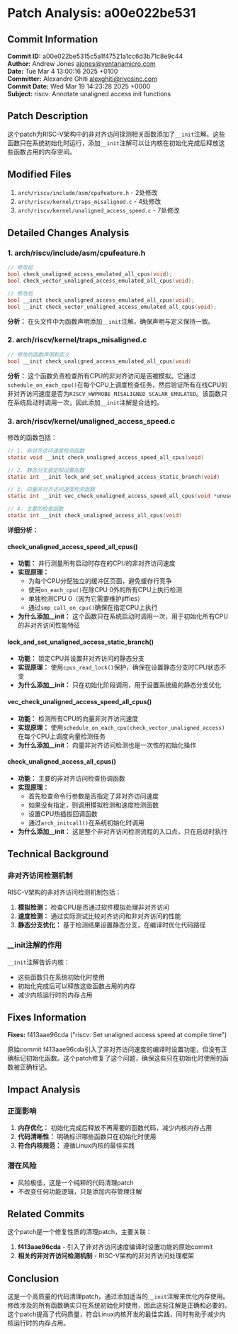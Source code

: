 # Patch Analysis: a00e022be531

## Commit Information

**Commit ID:** a00e022be5315c5a1f47521a1cc6d3b71c8e9c44  
**Author:** Andrew Jones <ajones@ventanamicro.com>  
**Date:** Tue Mar 4 13:00:16 2025 +0100  
**Committer:** Alexandre Ghiti <alexghiti@rivosinc.com>  
**Commit Date:** Wed Mar 19 14:23:28 2025 +0000  
**Subject:** riscv: Annotate unaligned access init functions  

## Patch Description

这个patch为RISC-V架构中的非对齐访问探测相关函数添加了`__init`注解。这些函数只在系统初始化时运行，添加`__init`注解可以让内核在初始化完成后释放这些函数占用的内存空间。

## Modified Files

1. `arch/riscv/include/asm/cpufeature.h` - 2处修改
2. `arch/riscv/kernel/traps_misaligned.c` - 4处修改  
3. `arch/riscv/kernel/unaligned_access_speed.c` - 7处修改

## Detailed Changes Analysis

### 1. arch/riscv/include/asm/cpufeature.h

```c
// 修改前
bool check_unaligned_access_emulated_all_cpus(void);
bool check_vector_unaligned_access_emulated_all_cpus(void);

// 修改后  
bool __init check_unaligned_access_emulated_all_cpus(void);
bool __init check_vector_unaligned_access_emulated_all_cpus(void);
```

**分析：** 在头文件中为函数声明添加`__init`注解，确保声明与定义保持一致。

### 2. arch/riscv/kernel/traps_misaligned.c

```c
// 修改的函数声明和定义
bool __init check_unaligned_access_emulated_all_cpus(void)
```

**分析：** 这个函数负责检查所有CPU的非对齐访问是否被模拟。它通过`schedule_on_each_cpu()`在每个CPU上调度检查任务，然后验证所有在线CPU的非对齐访问速度是否为`RISCV_HWPROBE_MISALIGNED_SCALAR_EMULATED`。该函数只在系统启动时调用一次，因此添加`__init`注解是合适的。

### 3. arch/riscv/kernel/unaligned_access_speed.c

修改的函数包括：

```c
// 1. 非对齐访问速度检测函数
static void __init check_unaligned_access_speed_all_cpus(void)

// 2. 静态分支锁定和设置函数  
static int __init lock_and_set_unaligned_access_static_branch(void)

// 3. 向量非对齐访问速度检测函数
static int __init vec_check_unaligned_access_speed_all_cpus(void *unused __always_unused)

// 4. 主要的检查函数
static int __init check_unaligned_access_all_cpus(void)
```

**详细分析：**

#### check_unaligned_access_speed_all_cpus()
- **功能：** 并行测量所有启动时存在的CPU的非对齐访问速度
- **实现原理：** 
  - 为每个CPU分配独立的缓冲区页面，避免缓存行竞争
  - 使用`on_each_cpu()`在除CPU 0外的所有CPU上执行检测
  - 单独检测CPU 0（因为它需要维护jiffies）
  - 通过`smp_call_on_cpu()`确保在指定CPU上执行
- **为什么添加__init：** 这个函数只在系统启动时调用一次，用于初始化所有CPU的非对齐访问性能特征

#### lock_and_set_unaligned_access_static_branch()
- **功能：** 锁定CPU并设置非对齐访问的静态分支
- **实现原理：** 使用`cpus_read_lock()`保护，确保在设置静态分支时CPU状态不变
- **为什么添加__init：** 只在初始化阶段调用，用于设置系统级的静态分支优化

#### vec_check_unaligned_access_speed_all_cpus()
- **功能：** 检测所有CPU的向量非对齐访问速度
- **实现原理：** 使用`schedule_on_each_cpu(check_vector_unaligned_access)`在每个CPU上调度向量检测任务
- **为什么添加__init：** 向量非对齐访问检测也是一次性的初始化操作

#### check_unaligned_access_all_cpus()
- **功能：** 主要的非对齐访问检查协调函数
- **实现原理：** 
  - 首先检查命令行参数是否指定了非对齐访问速度
  - 如果没有指定，则调用模拟检测和速度检测函数
  - 设置CPU热插拔回调函数
  - 通过`arch_initcall()`在系统初始化时调用
- **为什么添加__init：** 这是整个非对齐访问检测流程的入口点，只在启动时执行

## Technical Background

### 非对齐访问检测机制

RISC-V架构的非对齐访问检测机制包括：

1. **模拟检测：** 检查CPU是否通过软件模拟处理非对齐访问
2. **速度检测：** 通过实际测试比较对齐访问和非对齐访问的性能
3. **静态分支优化：** 基于检测结果设置静态分支，在编译时优化代码路径

### __init注解的作用

`__init`注解告诉内核：
- 这些函数只在系统初始化时使用
- 初始化完成后可以释放这些函数占用的内存
- 减少内核运行时的内存占用

## Fixes Information

**Fixes:** f413aae96cda ("riscv: Set unaligned access speed at compile time")

原始commit f413aae96cda引入了非对齐访问速度的编译时设置功能，但没有正确标记初始化函数。这个patch修复了这个问题，确保这些只在初始化时使用的函数被正确标记。

## Impact Analysis

### 正面影响
1. **内存优化：** 初始化完成后释放不再需要的函数代码，减少内核内存占用
2. **代码清晰性：** 明确标识哪些函数只在初始化时使用
3. **符合内核规范：** 遵循Linux内核的最佳实践

### 潜在风险
- 风险极低，这是一个纯粹的代码清理patch
- 不改变任何功能逻辑，只是添加内存管理注解

## Related Commits

这个patch是一个修复性质的清理patch，主要关联：

1. **f413aae96cda** - 引入了非对齐访问速度编译时设置功能的原始commit
2. **相关的非对齐访问检测机制** - RISC-V架构的非对齐访问处理框架

## Conclusion

这是一个高质量的代码清理patch，通过添加适当的`__init`注解来优化内存使用。修改涉及的所有函数确实只在系统初始化时使用，因此这些注解是正确和必要的。这个patch提高了代码质量，符合Linux内核开发的最佳实践，同时有助于减少内核运行时的内存占用。